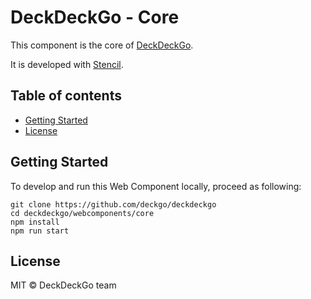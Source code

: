 # DeckDeckGo - Core

This component is the core of [DeckDeckGo].

It is developed with [Stencil](https://stenciljs.com).

## Table of contents

- [Getting Started](#getting-started)
- [License](#license)

## Getting Started

To develop and run this Web Component locally, proceed as following:

```
git clone https://github.com/deckgo/deckdeckgo
cd deckdeckgo/webcomponents/core
npm install
npm run start
```

## License

MIT © DeckDeckGo team

[DeckDeckGo]: https://deckdeckgo.com
